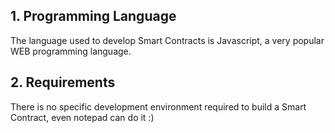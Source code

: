  ## 1.  Programming Language

The language used to develop Smart Contracts is Javascript, a very popular WEB programming language.

 ## 2.  Requirements 

There is no specific development environment required to build a Smart Contract, even notepad can do it :)
